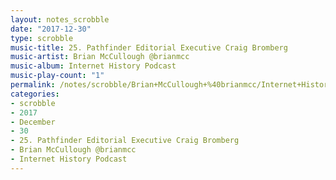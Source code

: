 ```yaml
---
layout: notes_scrobble
date: "2017-12-30"
type: scrobble
music-title: 25. Pathfinder Editorial Executive Craig Bromberg
music-artist: Brian McCullough @brianmcc
music-album: Internet History Podcast
music-play-count: "1"
permalink: /notes/scrobble/Brian+McCullough+%40brianmcc/Internet+History+Podcast/9fc44d50408617d7ab174c8818811739a39b402d.html
categories:
- scrobble
- 2017
- December
- 30
- 25. Pathfinder Editorial Executive Craig Bromberg
- Brian McCullough @brianmcc
- Internet History Podcast
---
```

